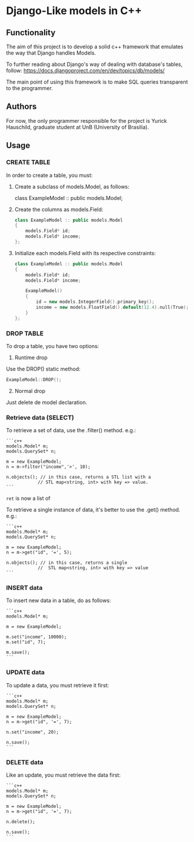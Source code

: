 # Django-Like models in C++

## Functionality

The aim of this project is to develop a solid c++ framework that emulates the way that Django handles Models.

To further reading about Django's way of dealing with database's tables, follow:
https://docs.djangoproject.com/en/dev/topics/db/models/

The main point of using this framework is to make SQL queries transparent to the programmer.

## Authors

For now, the only programmer responsible for the project is Yurick Hauschild, graduate student at UnB (University of Brasilia).

## Usage

### CREATE TABLE

In order to create a table, you must:

1. Create a subclass of models.Model, as follows:

    class ExampleModel :: public models.Model;

2. Create the columns as models.Field:

    ```c++
    class ExampleModel :: public models.Model
    {
        models.Field* id;
        models.Field* income;
    };
    ```
    
3. Initialize each models.Field with its respective constraints:

    ```c++
    class ExampleModel :: public models.Model
    {
        models.Field* id;
        models.Field* income;

        ExampleModel()
        {
            id = new models.IntegerField().primary_key();
            income = new models.FloatField().default(12.4).null(True);
        }
    };
    ```

### DROP TABLE

To drop a table, you have two options:

1. Runtime drop

Use the DROP() static method:

```c++
ExampleModel::DROP();
```
    
2. Normal drop

Just delete de model declaration.

### Retrieve data (SELECT)

To retrieve a set of data, use the .filter() method. e.g.:

    ```c++
    models.Model* m;
    models.QuerySet* n;

    m = new ExampleModel;
    n = m->filter("income",'>', 10);

    n.objects(); // in this case, returns a STL list with a
                // STL map<string, int> with key => value.
    ```

`ret` is now a list of 

To retrieve a single instance of data, it's better to use the .get() method. e.g.:

    ```c++
    models.Model* m;
    models.QuerySet* n;

    m = new ExampleModel;
    n = m->get("id", '=', 5);

    n.objects(); // in this case, returns a single 
                //  STL map<string, int> with key => value
    ```

### INSERT data

To insert new data in a table, do as follows:

    ```c++
    models.Model* m;

    m = new ExampleModel;

    m.set("income", 10000);
    m.set("id", 7);

    m.save();
    ```

### UPDATE data

To update a data, you must retrieve it first:

    ```c++
    models.Model* m;
    models.QuerySet* n;

    m = new ExampleModel;
    n = m->get("id", '=', 7);

    n.set("income", 20);

    n.save();
    ```

### DELETE data

Like an update, you must retrieve the data first:

    ```c++
    models.Model* m;
    models.QuerySet* n;

    m = new ExampleModel;
    n = m->get("id", '=', 7);

    n.delete();

    n.save();
    ```